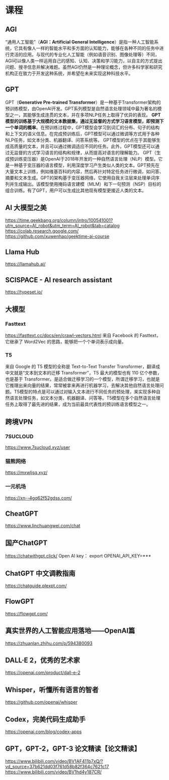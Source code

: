# 课程
## AGI
“通用人工智能”（**AGI：Artificial General Intelligence**）是指一种人工智能系统，它具有像人一样的智能水平和多方面的认知能力，能够在各种不同的任务中进行灵活的应用。与现代的专业化人工智能（例如语音识别、图像处理等）不同，AGI可以像人类一样运用自己的感知、认知、决策和学习能力，以自主的方式提出问题、搜寻信息并解决难题。虽然AGI仍然是一种理论概念，但许多科学家和研究机构正在致力于开发这种系统，并希望在未来实现这种科技水平。
## GPT
GPT（**Generative Pre-trained Transformer**）是一种基于Transformer架构的预训练模型，由OpenAI开发。GPT系列模型是自然语言处理领域中最为著名的模型之一，其能够生成连贯的文本，并在多项NLP任务上取得了优异的表现。
**GPT模型的训练基于大规模的文本数据集，通过无监督的方式学习语言模型，即预测下一个单词的概率**。在预训练过程中，GPT模型会学习到词汇的分布、句子的结构和上下文的语义信息。在完成预训练后，GPT模型可以通过微调等方式用于各种NLP任务，如文本分类、机器翻译、问答系统等。
GPT模型的优点在于其能够生成高质量的文本，并且可以通过微调适应不同的任务。此外，GPT模型还可以通过无监督的方式学习语言的结构和规律，从而提高对语言的理解能力。
GPT（生成预训练变压器）是OpenAI于2018年开发的一种自然语言处理（NLP）模型。它是一种基于变压器的语言模型，利用深度学习产生类似人类的文本。GPT预先在大量文本上训练，例如维基百科的内容，然后再针对特定任务进行微调，如问答、摘要和文本生成。GPT的架构基于变压器网络，它使用自我关注层来处理单词序列并生成输出。该模型使用掩码语言建模（MLM）和下一句预测（NSP）目标的组合训练。有了GPT，用户可以生成比其他现有模型更接近人类的文本。
## AI 大模型之美
https://time.geekbang.org/column/intro/100541001?utm_source=AI_robot&utm_term=AI_robot&tab=catalog
https://colab.research.google.com/
https://github.com/xuwenhao/geektime-ai-course
## Llama Hub
https://llamahub.ai/
## SCISPACE - AI research assistant
https://typeset.io/
## 大模型
### Fasttext
https://fasttext.cc/docs/en/crawl-vectors.html
来自 Facebook 的 Fasttext，它继承了 Word2Vec 的思路，能够把一个个单词表示成向量。
### T5
来自 Google 的 T5 模型的全称是 Text-to-Text Transfer Transformer，翻译成中文就是“文本到文本的迁移 Transformer”，T5 最大的模型也有 110 亿个参数，也是基于 Transformer。是适合做迁移学习的一个模型，所谓迁移学习，也就是它推理出来向量的结果，常常被拿来再进行机器学习，去解决其他自然语言处理问题。T5模型的特点是可以通过对输入文本进行不同任务的预处理，来实现多种自然语言处理任务，如文本分类、机器翻译、问答等。T5模型在多个自然语言处理任务上取得了最先进的结果，成为当前最具代表性的预训练语言模型之一。
## 跨境VPN
### 7SUCLOUD
https://www.7sucloud.xyz/user
### 猫熊网络
https://mxwljsq.xyz/
### 一元机场
https://xn--4gq62f52gdss.com/
## CheatGPT
https://www.linchuangwei.com/chat
## 国产ChatGPT
https://chatwithgpt.click/
Open AI key：export OPENAI_API_KEY=***
## ChatGPT 中文调教指南
https://chatguide.plexpt.com/
## FlowGPT
https://flowgpt.com/
## 真实世界的人工智能应用落地——OpenAI篇
https://zhuanlan.zhihu.com/p/594380093
## DALL·E 2，优秀的艺术家
https://openai.com/product/dall-e-2
## Whisper，听懂所有语言的智者
https://github.com/openai/whisper
## Codex，完美代码生成助手
https://openai.com/blog/codex-apps
## GPT，GPT-2，GPT-3 论文精读【论文精读】
https://www.bilibili.com/video/BV1AF411b7xQ/?vd_source=37b621dd03f761d58b82f364c7621c17
https://www.bilibili.com/video/BV1hd4y187CR/

